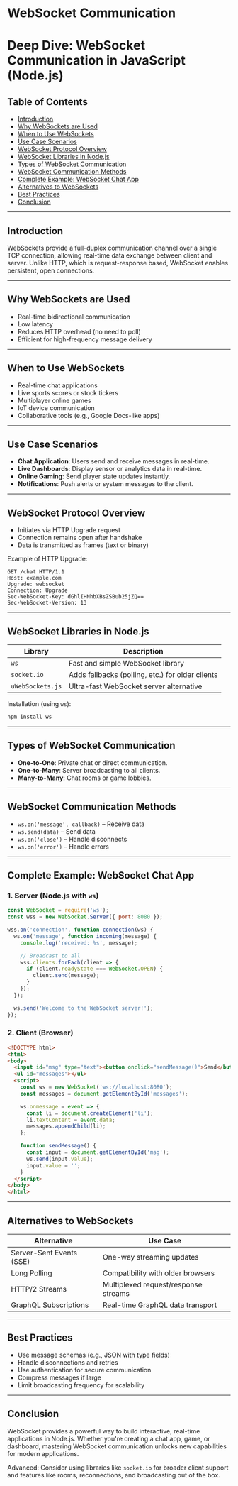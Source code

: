 # WebSocket Communication
# Deep Dive: WebSocket Communication in JavaScript (Node.js)

## Table of Contents
- [Introduction](#introduction)
- [Why WebSockets are Used](#why-websockets-are-used)
- [When to Use WebSockets](#when-to-use-websockets)
- [Use Case Scenarios](#use-case-scenarios)
- [WebSocket Protocol Overview](#websocket-protocol-overview)
- [WebSocket Libraries in Node.js](#websocket-libraries-in-nodejs)
- [Types of WebSocket Communication](#types-of-websocket-communication)
- [WebSocket Communication Methods](#websocket-communication-methods)
- [Complete Example: WebSocket Chat App](#complete-example-websocket-chat-app)
- [Alternatives to WebSockets](#alternatives-to-websockets)
- [Best Practices](#best-practices)
- [Conclusion](#conclusion)

---

## Introduction
WebSockets provide a full-duplex communication channel over a single TCP connection, allowing real-time data exchange between client and server. Unlike HTTP, which is request-response based, WebSocket enables persistent, open connections.

---

## Why WebSockets are Used
- Real-time bidirectional communication
- Low latency
- Reduces HTTP overhead (no need to poll)
- Efficient for high-frequency message delivery

---

## When to Use WebSockets
- Real-time chat applications
- Live sports scores or stock tickers
- Multiplayer online games
- IoT device communication
- Collaborative tools (e.g., Google Docs-like apps)

---

## Use Case Scenarios
- **Chat Application**: Users send and receive messages in real-time.
- **Live Dashboards**: Display sensor or analytics data in real-time.
- **Online Gaming**: Send player state updates instantly.
- **Notifications**: Push alerts or system messages to the client.

---

## WebSocket Protocol Overview
- Initiates via HTTP Upgrade request
- Connection remains open after handshake
- Data is transmitted as frames (text or binary)

Example of HTTP Upgrade:
```
GET /chat HTTP/1.1
Host: example.com
Upgrade: websocket
Connection: Upgrade
Sec-WebSocket-Key: dGhlIHNhbXBsZSBub25jZQ==
Sec-WebSocket-Version: 13
```

---

## WebSocket Libraries in Node.js
| Library       | Description                                  |
|---------------|----------------------------------------------|
| `ws`          | Fast and simple WebSocket library            |
| `socket.io`   | Adds fallbacks (polling, etc.) for older clients |
| `uWebSockets.js` | Ultra-fast WebSocket server alternative     |

Installation (using `ws`):
```bash
npm install ws
```

---

## Types of WebSocket Communication
- **One-to-One**: Private chat or direct communication.
- **One-to-Many**: Server broadcasting to all clients.
- **Many-to-Many**: Chat rooms or game lobbies.

---

## WebSocket Communication Methods
- `ws.on('message', callback)` – Receive data
- `ws.send(data)` – Send data
- `ws.on('close')` – Handle disconnects
- `ws.on('error')` – Handle errors

---

## Complete Example: WebSocket Chat App

### 1. Server (Node.js with `ws`)
```js
const WebSocket = require('ws');
const wss = new WebSocket.Server({ port: 8080 });

wss.on('connection', function connection(ws) {
  ws.on('message', function incoming(message) {
    console.log('received: %s', message);

    // Broadcast to all
    wss.clients.forEach(client => {
      if (client.readyState === WebSocket.OPEN) {
        client.send(message);
      }
    });
  });

  ws.send('Welcome to the WebSocket server!');
});
```

### 2. Client (Browser)
```html
<!DOCTYPE html>
<html>
<body>
  <input id="msg" type="text"><button onclick="sendMessage()">Send</button>
  <ul id="messages"></ul>
  <script>
    const ws = new WebSocket('ws://localhost:8080');
    const messages = document.getElementById('messages');

    ws.onmessage = event => {
      const li = document.createElement('li');
      li.textContent = event.data;
      messages.appendChild(li);
    };

    function sendMessage() {
      const input = document.getElementById('msg');
      ws.send(input.value);
      input.value = '';
    }
  </script>
</body>
</html>
```

---

## Alternatives to WebSockets
| Alternative      | Use Case                              |
|------------------|----------------------------------------|
| Server-Sent Events (SSE) | One-way streaming updates        |
| Long Polling     | Compatibility with older browsers     |
| HTTP/2 Streams   | Multiplexed request/response streams  |
| GraphQL Subscriptions | Real-time GraphQL data transport |

---

## Best Practices
- Use message schemas (e.g., JSON with type fields)
- Handle disconnections and retries
- Use authentication for secure communication
- Compress messages if large
- Limit broadcasting frequency for scalability

---

## Conclusion
WebSocket provides a powerful way to build interactive, real-time applications in Node.js. Whether you're creating a chat app, game, or dashboard, mastering WebSocket communication unlocks new capabilities for modern applications.

Advanced: Consider using libraries like `socket.io` for broader client support and features like rooms, reconnections, and broadcasting out of the box.

